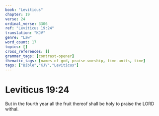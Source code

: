 ```yaml
---
book: "Leviticus"
chapter: 19
verse: 24
ordinal_verse: 3306
ref: "Leviticus 19:24"
translation: "KJV"
genre: "Law"
word_count: 17
topics: []
cross_references: []
grammar_tags: [contrast-opener]
thematic_tags: [names-of-god, praise-worship, time-units, time]
tags: ["Bible","KJV","Leviticus"]
---
```


# Leviticus 19:24

But in the fourth year all the fruit thereof shall be holy to praise the LORD withal.
